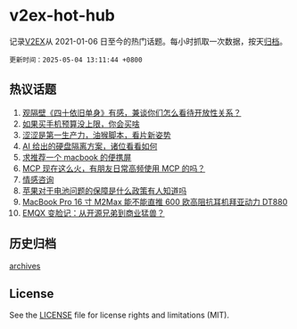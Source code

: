 # v2ex-hot-hub

 记录[V2EX](https://www.v2ex.com/)从 2021-01-06 日至今的热门话题。每小时抓取一次数据，按天[归档](archives)。

`更新时间：2025-05-04 13:11:44 +0800`

## 热议话题

1. [观隔壁《四十依旧单身》有感，兼谈你们怎么看待开放性关系？](https://www.v2ex.com/t/1129534)
1. [如果买手机预算没上限，你会买啥](https://www.v2ex.com/t/1129511)
1. [涩涩是第一生产力，油猴脚本，看片新姿势](https://www.v2ex.com/t/1129498)
1. [AI 给出的硬盘隔离方案，诸位看看如何](https://www.v2ex.com/t/1129504)
1. [求推荐一个 macbook 的便携屏](https://www.v2ex.com/t/1129520)
1. [MCP 现在这么火，有朋友日常高频使用 MCP 的吗？](https://www.v2ex.com/t/1129545)
1. [情感咨询](https://www.v2ex.com/t/1129575)
1. [苹果对于电池问题的保障是什么政策有人知道吗](https://www.v2ex.com/t/1129528)
1. [MacBook Pro 16 寸 M2Max 能不能直推 600 欧高阻抗耳机拜亚动力 DT880](https://www.v2ex.com/t/1129567)
1. [EMQX 变脸记：从开源兄弟到商业猛兽？](https://www.v2ex.com/t/1129525)

## 历史归档

[archives](archives)

## License

See the [LICENSE](LICENSE) file for license rights and limitations (MIT).
